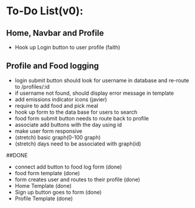 # **To-Do List(v0):**
## Home, Navbar and Profile
- Hook up Login button to user profile (faith)

## Profile and Food logging
- login submit button should look for username in database and re-route to /profiles/:id
- if username not found, should display error message in template 
- add emissions indicator icons (javier)
- require to add food and pick meal
- hook up form to the data base for users to search
- food form submit button needs to route back to profile
- associate add buttons with the day using id
- make user form responsive
- (stretch) basic graph(0-100 graph)
- (stretch) days need to be associated with graph(id)

##DONE
- connect add button to food log form (done)
- food form template (done)
- form creates user and routes to their profile (done)
- Home Template (done)
- Sign up button goes to form (done)
- Profile Template (done)

